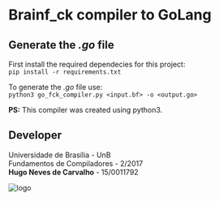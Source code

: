# Brainf_ck compiler to GoLang

## Generate the *.go* file

First install the required dependecies for this project:  
`pip install -r requirements.txt`

To generate the *.go* file use:  
`python3 go_fck_compiler.py <input.bf> -o <output.go>  `  
  
__PS:__ This compiler was created using python3.

## Developer
Universidade de Brasília - UnB  
Fundamentos de Compiladores - 2/2017  
**Hugo Neves de Carvalho** - 15/0011792

![logo](http://natebrennand.github.io/concurrency_and_golang/pics/gopher_head.png)
